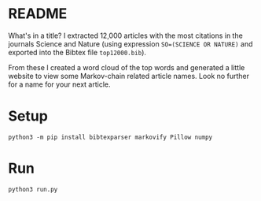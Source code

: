 # README

What's in a title? I extracted 12,000 articles with the most citations in the journals Science and Nature (using expression `SO=(SCIENCE OR NATURE)` and exported into the Bibtex file `top12000.bib`).

From these I created a word cloud of the top words and generated a little website to view some Markov-chain related article names. Look no further for a name for your next article.

# Setup

```
python3 -m pip install bibtexparser markovify Pillow numpy
```

# Run

```
python3 run.py
```
